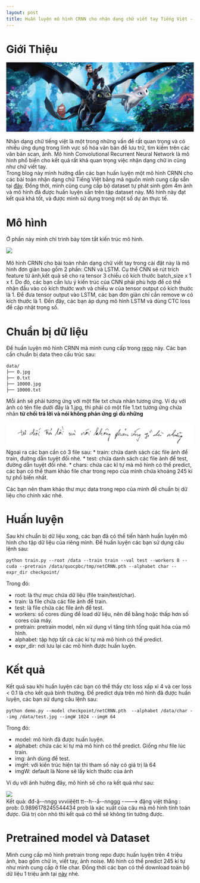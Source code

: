 ```yaml
---
layout: post
title: Huấn luyện mô hình CRNN cho nhận dạng chữ viết tay Tiếng Việt - How to train your dragon. 
---
```

# Giới Thiệu
<div class="img-div-any-width" markdown="0">
    <img src="/images/train_your_dragon.jpg" />
</div>

Nhận dạng chữ tiếng việt là một trong những vấn đề rất quan trọng và có nhiều ứng dụng trong lĩnh vực số hóa văn bản để lưu trữ, tìm kiếm trên các văn bản scan, ảnh. Mô hình Convolutional Recurrent Neural Network là mô hình phổ biến cho kết quả rất khả quan trọng việc nhận dạng chữ in cũng như chữ viết tay. <br/> Trong blog này mình hướng dẫn các bạn huấn luyện một mô hình CRNN cho các bài toán nhận dạng chữ Tiếng Việt bằng mã nguồn mình cung cấp sẵn tại [đây](https://github.com/pbcquoc/crnn). Đồng thời, mình cũng cung cấp bộ dataset tự phát sinh gồm 4m ảnh và mô hình đã được huấn luyện sẵn trên tập dataset này. Mô hình này đạt kết quả khá tốt, và được mình sử dụng trong một số dự án thực tế. 

# Mô hình
Ở phần này mình chỉ trình bày tóm tắt kiến trúc mô hình. 
<div class="img-div" markdown="0">
    <img src="https://github.com/pbcquoc/crnn/raw/master/img/crnn.png" />
</div>

Mô hình CRNN cho bài toán nhân dạng chữ viết tay trong cài đặt này là mô hình đơn giản bao gồm 2 phần: CNN và LSTM. Cụ thể CNN sẽ rút trích feature từ ảnh,kết quả sẽ cho ra tensor 3 chiều có kích thước batch_size x 1 x f. Do đó, các bạn cần lưu ý kiến trúc của CNN phải phù hợp để có thể nhận đầu vào có kích thước wxh và chiều w của tensor output có kích thước là 1. Để đưa tensor output vào LSTM, các bạn đơn giản chỉ cần remove w có kích thước là 1. Đến đây, các bạn áp dụng mô hình LSTM và dùng CTC loss để cập nhật trọng số. 

# Chuẩn bị dữ liệu
Để huấn luyện mô hình CRNN mà mình cung cấp trong [repo](https://github.com/pbcquoc/crnn) này. Các bạn cần chuẩn bị data theo cấu trúc sau:
```
data/
├── 0.jpg
├── 0.txt
├── 10000.jpg
├── 10000.txt
```
Mỗi ảnh sẽ phải tương ứng với một file txt chưa nhãn tương ứng. Ví dụ với ảnh có tên file dưới đấy là 1.jpg, thì phải có một file 1.txt tương ứng chứa nhãn **từ chối trả lời và nói không phản ứng gì dù những**
<div class="img-div" markdown="0">
    <img src="/images/crnn_ex.png" />
</div>
Ngoaì ra các bạn cần có 3 file sau:
* train: chứa danh sách các file ảnh để train, đường dẫn tuyệt đối nhé. 
* test: chứa danh sách các file ảnh để test, đường dẫn tuyệt đối nhé. 
* chars: chứa các kĩ tự mà mô hình có thể predict, các bạn có thể tham khảo file char trong repo của mình chứa khoảng 245 kí tự phổ biến nhất. 

Các bạn nên tham khảo thư mục data trong repo của mình để chuẩn bị dữ liệu cho chính xác nhé. 

# Huấn luyện
Sau khi chuẩn bị dữ liệu xong, các bạn đã có thể tiến hành huấn luyện mô hình cho tập dữ liệu của riêng mình. Để huấn luyện các bạn sử dụng câu lệnh sau:
```
python train.py --root /data --train train --val test --workers 8 --cuda --pretrain /data/quocpbc/tmp/netCRNN.pth --alphabet char --expr_dir checkpoint/
```
Trong đó:
* root: là thự mục chứa dữ liệu (file train/test/char).
* train: là file chứa các file ảnh để train.
* test: là file chứa các file ảnh để test.
* workers: số cores dùng để load dữ liệu, nên để bằng hoặc thấp hơn số cores của máy.
* pretrain: pretrain model, nên xử dụng vì tăng tính tống quát hóa của mô hình.
* alphabet: tập hợp tất cả các kí tự mà mô hình có thể predict.
* expr_dir: nơi lưu lại các mô hình được huấn luyện. 

# Kết quả
Kết quả sau khi huấn luyện các bạn có thể thấy ctc loss xấp xỉ 4 và cer loss < 0.1 là cho kết quả bình thường. 
Để predict dựa trên mô hình đã được huấn luyện, các bạn sử dụng câu lệnh sau:
```
python demo.py --model checkpoint/netCRNN.pth  --alphabet /data/char --img /data/test.jpg --imgW 1024 --imgH 64
```
Trong đó:
* model: mô hình đã được huấn luyện.
* alphabet: chứa các kí tự mà mô hình có thể predict. Giống như file lúc train.
* img: ảnh dùng để test.
* imgH: với kiến trúc hiện tại thì tham số này có giá trị là 64
* imgW: default là None sẽ lấy kích thước của ảnh

Ví dụ với ảnh hưởng đây, mô hình sẽ cho ra kết quả như sau:
<div class="img-div" markdown="0">
    <img src="https://raw.githubusercontent.com/pbcquoc/crnn/master/data/18449-2_10-4.jpg" />
</div>
Kết quả: đđ-ặ--nngg vvviiệệtt tt--h--ắ--nnggg ----> đặng việt thắng : prob: 0.9896178245544434
prob là xác xuất của câu mà mô hình tính toán được. Giá trị còn nhỏ thì kết quả có thể sẽ không tin tưởng được.

# Pretrained model và Dataset
Mình cung cấp mô hình pretrain trong repo được huấn luyện trên 4 triệu ảnh, bao gồm chữ in, viết tay, ảnh noise. Mô hình có thể predict 245 kí tự như mình cung cấp ở file char.
Đồng thời các bạn có thể download toàn bộ dữ liệu 1 triệu ảnh tại [này](https://drive.google.com/open?id=1T0cmkhTgu3ahyMIwGZeby612RpVdDxOR) nhé. 
